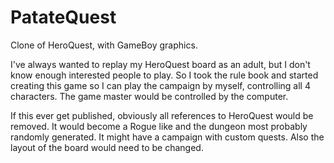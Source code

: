 # PatateQuest
Clone of HeroQuest, with GameBoy graphics. 

I've always wanted to replay my HeroQuest board as an adult, but I don't know enough interested people to play. So I took the rule book and started creating this game so I can play the campaign by myself, controlling all 4 characters. The game master would be controlled by the computer.

If this ever get published, obviously all references to HeroQuest would be removed. It would become a Rogue like and the dungeon most probably randomly generated. It might have a campaign with custom quests. Also the layout of the board would need to be changed.
